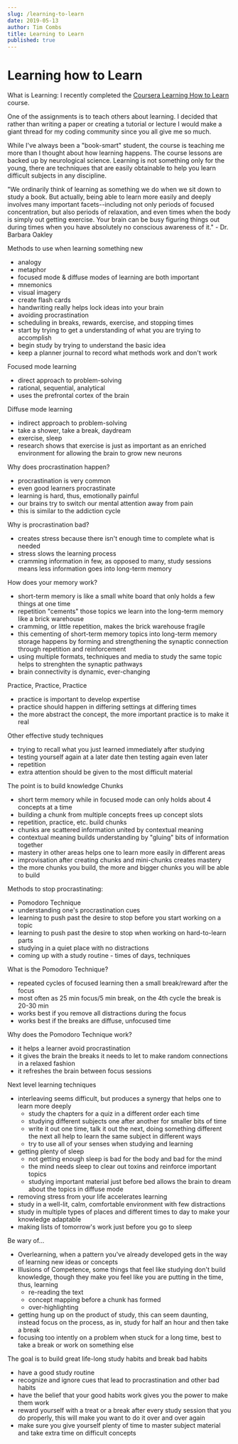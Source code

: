 ```yaml
---
slug: /learning-to-learn
date: 2019-05-13
author: Tim Combs
title: Learning to Learn
published: true
---
```


# Learning how to Learn

What is Learning:
I recently completed the [Coursera Learning How to Learn](https://www.coursera.org/learn/learning-how-to-learn/ 'Coursera Learning How to Learn course webpage') course.

One of the assignments is to teach others about learning. I decided that rather than writing a paper or creating a tutorial or lecture I would make a giant thread for my coding community since you all give me so much.

While I've always been a "book-smart" student, the course is teaching me more than I thought about how learning happens. The course lessons are backed up by neurological science. Learning is not something only for the young, there are techniques that are easily obtainable to help you learn difficult subjects in any discipline.

"We ordinarily think of learning as something we do when we sit down to study a book. But actually, being able to learn more easily and deeply involves many important facets--including not only periods of focused concentration, but also periods of relaxation, and even times when the body is simply out getting exercise. Your brain can be busy figuring things out during times when you have absolutely no conscious awareness of it." - Dr. Barbara Oakley

Methods to use when learning something new

- analogy
- metaphor
- focused mode & diffuse modes of learning are both important
- mnemonics
- visual imagery
- create flash cards
- handwriting really helps lock ideas into your brain
- avoiding procrastination
- scheduling in breaks, rewards, exercise, and stopping times
- start by trying to get a understanding of what you are trying to accomplish
- begin study by trying to understand the basic idea
- keep a planner journal to record what methods work and don't work

Focused mode learning

- direct approach to problem-solving
- rational, sequential, analytical
- uses the prefrontal cortex of the brain

Diffuse mode learning

- indirect approach to problem-solving
- take a shower, take a break, daydream
- exercise, sleep
- research shows that exercise is just as important as an enriched environment for allowing the brain to grow new neurons

Why does procrastination happen?

- procrastination is very common
- even good learners procrastinate
- learning is hard, thus, emotionally painful
- our brains try to switch our mental attention away from pain
- this is similar to the addiction cycle

Why is procrastination bad?

- creates stress because there isn't enough time to complete what is needed
- stress slows the learning process
- cramming information in few, as opposed to many, study sessions means less information goes into long-term memory

How does your memory work?

- short-term memory is like a small white board that only holds a few things at one time
- repetition "cements" those topics we learn into the long-term memory like a brick warehouse
- cramming, or little repetition, makes the brick warehouse fragile
- this cementing of short-term memory topics into long-term memory storage happens by forming and strengthening the synaptic connection through repetition and reinforcement
- using multiple formats, techniques and media to study the same topic helps to strenghten the synaptic pathways
- brain connectivity is dynamic, ever-changing

Practice, Practice, Practice

- practice is important to develop expertise
- practice should happen in differing settings at differing times
- the more abstract the concept, the more important practice is to make it real

Other effective study techniques

- trying to recall what you just learned immediately after studying
- testing yourself again at a later date then testing again even later
- repetition
- extra attention should be given to the most difficult material

The point is to build knowledge Chunks

- short term memory while in focused mode can only holds about 4 concepts at a time
- building a chunk from multiple concepts frees up concept slots
- repetition, practice, etc. build chunks
- chunks are scattered information united by contextual meaning
- contextual meaning builds understanding by "gluing" bits of information together
- mastery in other areas helps one to learn more easily in different areas
- improvisation after creating chunks and mini-chunks creates mastery
- the more chunks you build, the more and bigger chunks you will be able to build

Methods to stop procrastinating:

- Pomodoro Technique
- understanding one's procrastination cues
- learning to push past the desire to stop before you start working on a topic
- learning to push past the desire to stop when working on hard-to-learn parts
- studying in a quiet place with no distractions
- coming up with a study routine - times of days, techniques

What is the Pomodoro Technique?

- repeated cycles of focused learning then a small break/reward after the focus
- most often as 25 min focus/5 min break, on the 4th cycle the break is 20-30 min
- works best if you remove all distractions during the focus
- works best if the breaks are diffuse, unfocused time

Why does the Pomodoro Technique work?

- it helps a learner avoid procrastination
- it gives the brain the breaks it needs to let to make random connections in a relaxed fashion
- it refreshes the brain between focus sessions

Next level learning techniques

- interleaving seems difficult, but produces a synergy that helps one to learn more deeply
  - study the chapters for a quiz in a different order each time
  - studying different subjects one after another for smaller bits of time
  - write it out one time, talk it out the next, doing something different the next all help to learn the same subject in different ways
  - try to use all of your senses when studying and learning
- getting plenty of sleep
  - not getting enough sleep is bad for the body and bad for the mind
  - the mind needs sleep to clear out toxins and reinforce important topics
  - studying important material just before bed allows the brain to dream about the topics in diffuse mode
- removing stress from your life accelerates learning
- study in a well-lit, calm, comfortable environment with few distractions
- study in multiple types of places and different times to day to make your knowledge adaptable
- making lists of tomorrow's work just before you go to sleep

Be wary of...

- Overlearning, when a pattern you've already developed gets in the way of learning new ideas or concepts
- Illusions of Competence, some things that feel like studying don't build knowledge, though they make you feel like you are putting in the time, thus, learning
  - re-reading the text
  - concept mapping before a chunk has formed
  - over-highlighting
- getting hung up on the product of study, this can seem daunting, instead focus on the process, as in, study for half an hour and then take a break
- focusing too intently on a problem when stuck for a long time, best to take a break or work on something else

The goal is to build great life-long study habits and break bad habits

- have a good study routine
- recognize and ignore cues that lead to procrastination and other bad habits
- have the belief that your good habits work gives you the power to make them work
- reward yourself with a treat or a break after every study session that you do properly, this will make you want to do it over and over again
- make sure you give yourself plenty of time to master subject material and take extra time on difficult concepts
